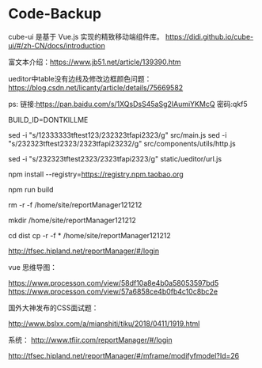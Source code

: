 # Code-Backup

cube-ui 是基于 Vue.js 实现的精致移动端组件库。
https://didi.github.io/cube-ui/#/zh-CN/docs/introduction

 富文本介绍：https://www.jb51.net/article/139390.htm
 
 ueditor中table没有边线及修改边框颜色问题：
https://blog.csdn.net/licanty/article/details/75669582

ps: 链接:https://pan.baidu.com/s/1XQsDsS45aSg2IAumiYKMcQ 密码:qkf5


BUILD_ID=DONTKILLME


sed -i "s/12333333tftest123/232323tfapi2323/g" src/main.js
sed -i "s/232323tftest2323/2323tfapi23232/g" src/components/utils/http.js

sed -i "s/232323tftest2323/2323tfapi2323/g" static/ueditor/url.js


npm install --registry=https://registry.npm.taobao.org

npm run build

rm -r -f /home/site/reportManager121212

mkdir /home/site/reportManager121212

cd dist
cp -r -f * /home/site/reportManager121212

http://tfsec.hipland.net/reportManager/#/login



vue 思维导图：

https://www.processon.com/view/58df10a8e4b0a58053597bd5
https://www.processon.com/view/57a6858ce4b0fb4c10c8bc2e

国外大神发布的CSS面试题：

http://www.bslxx.com/a/mianshiti/tiku/2018/0411/1919.html


系统：
http://www.tfiir.com/reportManager/#/login

http://tfsec.hipland.net/reportManager/#/mframe/modifyfmodel?Id=26

